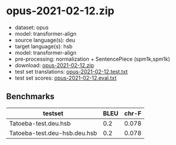 # opus-2021-02-12.zip

* dataset: opus
* model: transformer-align
* source language(s): deu
* target language(s): hsb
* model: transformer-align
* pre-processing: normalization + SentencePiece (spm1k,spm1k)
* download: [opus-2021-02-12.zip](https://object.pouta.csc.fi/Tatoeba-MT-models/deu-hsb/opus-2021-02-12.zip)
* test set translations: [opus-2021-02-12.test.txt](https://object.pouta.csc.fi/Tatoeba-MT-models/deu-hsb/opus-2021-02-12.test.txt)
* test set scores: [opus-2021-02-12.eval.txt](https://object.pouta.csc.fi/Tatoeba-MT-models/deu-hsb/opus-2021-02-12.eval.txt)

## Benchmarks

| testset               | BLEU  | chr-F |
|-----------------------|-------|-------|
| Tatoeba-test.deu.hsb 	| 0.2 	| 0.078 |
| Tatoeba-test.deu-hsb.deu.hsb 	| 0.2 	| 0.078 |

